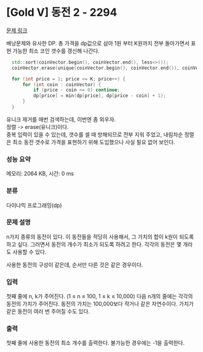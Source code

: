 # [Gold V] 동전 2 - 2294 

[문제 링크](https://www.acmicpc.net/problem/2294) 


배낭문제와 유사한 DP. 총 가격을 dp값으로 삼아 1원 부터 K원까지 전부 돌아가면서 표현 가능한 최소 코인 갯수를 갱신해 나간다.
```cpp
  std::sort(coinVector.begin(), coinVector.end(), less<>());
  coinVector.erase(unique(coinVector.begin(), coinVector.end()), coinVector.end());

  for (int price = 1; price <= K; price++) {
      for (int coin : coinVector) {
          if (price - coin <= 0) continue;
          dp[price] = min(dp[price], dp[price - coin] + 1);
      }
  }
```
유니크 제거를 매번 검색하는데, 이번엔 좀 외우자. <br>
정렬 -> erase(유니크)이다. <br>
중복 입력이 있을 수 있는데, 갯수를 셀 때 방해되므로 전부 지워 주었고, 내림차순 정렬은 최소 동전 갯수로 가격을 표현하기 위해 도입했으나 사실 필요 없어 보인다.

### 성능 요약

메모리: 2064 KB, 시간: 0 ms

### 분류

다이나믹 프로그래밍(dp)

### 문제 설명

<p>n가지 종류의 동전이 있다. 이 동전들을 적당히 사용해서, 그 가치의 합이 k원이 되도록 하고 싶다. 그러면서 동전의 개수가 최소가 되도록 하려고 한다. 각각의 동전은 몇 개라도 사용할 수 있다.</p>

<p>사용한 동전의 구성이 같은데, 순서만 다른 것은 같은 경우이다.</p>

### 입력 

 <p>첫째 줄에 n, k가 주어진다. (1 ≤ n ≤ 100, 1 ≤ k ≤ 10,000) 다음 n개의 줄에는 각각의 동전의 가치가 주어진다. 동전의 가치는 100,000보다 작거나 같은 자연수이다. 가치가 같은 동전이 여러 번 주어질 수도 있다.</p>

### 출력 

 <p>첫째 줄에 사용한 동전의 최소 개수를 출력한다. 불가능한 경우에는 -1을 출력한다.</p>

